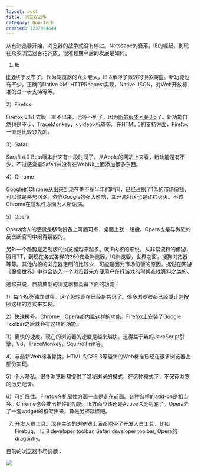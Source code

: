 ```yaml
---
layout: post
title: 浏览器战争
category: Non-Tech
created: 1237904844
---
```

从有浏览器开始，浏览器的战争就没有停过。Netscape的衰落，IE的崛起，到现在众多浏览器百花齐放。很难预期今后的发展是如何。



1) IE

<a href="http://www.microsoft.com/windows/Internet-explorer/default.aspx">IE 8</a>终于发布了。作为浏览器的龙头老大，IE 8承担了微软的很多期望。新功能也有不少，正确的Native XMLHTTPRequest实现，Native JSON，对Web开放标准的进一步支持等等。



2）Firefox

Firefox 3.1正式版一直不出来，也等不到了，因为<a href="https://developer.mozilla.org/devnews/index.php/2009/03/05/firefox-31-may-become-firefox-35/">新的版本号是3.5</a>了。新功能自然也是不少，TraceMonkey，&lt;video&gt;标签等。在HTML 5的支持方面，Firefox一直是比较领先的。



3）Safari

Sarafi 4.0 Beta版本出来有一段时间了，从Apple的网站上来看，新功能是有不少。不过感觉是Safari并没有在WebKit上面添加很多东西。



4）Chrome

Google的Chrome从出来到现在差不多半年的时间，已经占据了1%的市场份额，可以说是来势汹汹。依靠Google的强大影响，其开源社区也是红红火火。不过Chrome在隐私性方面为人所诟病。



5）Opera

Opera给人的感觉是移动设备上可圈可点，桌面上就一般般。Opera也是与微软的反垄断官司中闹得最凶的。



另外一个趋势是定制版的浏览器越来越多。就IE内核的来说，从非常流行的傲游，腾讯TT，到现在各式各样的360安全浏览器，IQ浏览器，世界之窗，搜狗浏览器等等。其他内核的浏览器定制的比较少，可能是因为市场份额的原因。据说在网游《魔兽世界》中也会嵌入一个浏览器来方便用户在打游戏的时候查找资料之类的。





通常来说，目前典型的浏览器都具备下面的功能：

1）每个标签独立进程。这个思想现在已经是共识了。很多浏览器都已经或计划按照这样的方式来实现。

2）快速拨号。Chrome，Opera都内置这样的功能。Firefox上安装了Google Toolbar之后就会有这样的功能。

3）更快的速度。现在的浏览器的速度是越来越快。这得益于新的JavaScript引擎，V8，TraceMonkey，SquirrelFish等。

4）与最新Web标准靠拢。HTML 5,CSS 3等最新的Web标准已经在很多浏览器上部分实现。

5）个人隐私。很多浏览器都提供了隐秘浏览的模式，在这种模式下，不保存浏览的历史记录。

6）可扩展性。Firefox在扩展性方面一直是走在前面。各种各样的add-on是相当多。Chrome也会推出插件的功能。IE方面应该还是Active X走到底了。Opera弄了一套widget的框架出来，算是另辟蹊径吧。

7) 开发人员工具。现在主流的浏览器上面都附带了开发人员工具，比如Firebug， IE 8 developer toolbar, Safari developer toolbar, Opera的dragonfly。



目前的浏览器市场份额：

<img src="http://marketshare.hitslink.com/chartfx62/temp/CFT0324_09451028F03.png">
